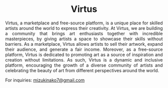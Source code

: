 <h1 align="center">
  Virtus
</h1>

<p align="justify">
Virtus, a marketplace and free-source platform, is a unique place for skilled artists around the world to express their creativity. At Virtus, we are building a community that brings art enthusiasts together with incredible masterpieces, by giving artists a space to showcase their skills without barriers. As a marketplace, Virtus allows artists to sell their artwork, expand their audience, and generate a fair income. Moreover, as a free-source platform, Virtus is dedicated to promoting art as a source of inspiration and creation without limitations. As such, Virtus is a dynamic and inclusive platform, encouraging the growth of a diverse community of artists and celebrating the beauty of art from different perspectives around the world.
</p>

For inquiries: mizukinako7@gmail.com
